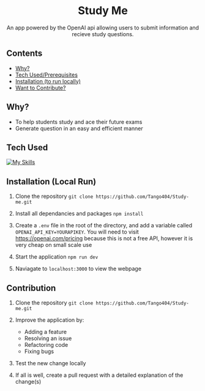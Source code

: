 <h1 align="center">Study Me</h1>
<p align="center">An app powered by the OpenAI api allowing users to submit information and recieve study questions.</p>


## Contents
  - [Why?](#why)
  - [Tech Used/Prerequisites](#tech-used)
  - [Installation (to run locally)](#installation-local-run)
  - [Want to Contribute?](#contribution)

## Why?
- To help students study and ace their future exams
- Generate question in an easy and efficient manner

## Tech Used
[![My Skills](https://skillicons.dev/icons?i=html,css,js,next,react,tailwind)](https://skillicons.dev)

## Installation (Local Run)
1. Clone the repository `git clone https://github.com/Tango404/Study-me.git`
   
3. Install all dependancies and packages `npm install`
   
4. Create a `.env` file in the root of the directory, and add a variable called `OPENAI_API_KEY=YOURAPIKEY`. You will need to visit https://openai.com/pricing because this is not a free API, however it is very cheap on small scale use
   
5. Start the application `npm run dev`
   
6. Naviagate to `localhost:3000` to view the webpage

## Contribution
1. Clone the repository `git clone https://github.com/Tango404/Study-me.git`
   
2. Improve the application by:
   - Adding a feature
   - Resolving an issue
   - Refactoring code
   - Fixing bugs
     
3. Test the new change locally
   
4. If all is well, create a pull request with a detailed explanation of the change(s)
